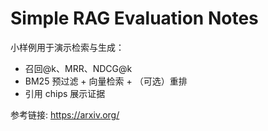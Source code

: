 # Simple RAG Evaluation Notes

小样例用于演示检索与生成：

- 召回@k、MRR、NDCG@k
- BM25 预过滤 + 向量检索 + （可选）重排
- 引用 chips 展示证据

参考链接: https://arxiv.org/
